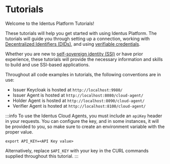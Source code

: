 # Tutorials

Welcome to the Identus Platform Tutorials!

These tutorials will help you get started with using Identus Platform.
The tutorials will guide you through setting up a connection, working with [Decentralized Identifiers (DIDs)](/home/concepts/glossary#decentralized-identifer), and using [verifiable credentials](/home/concepts/glossary#verifiable-credentials).

Whether you are new to [self-sovereign identity (SSI)](/home/concepts/glossary#self-sovereign-identity) or have prior experience, these tutorials will provide the necessary information and skills to build and use SSI-based applications.

Throughout all code examples in tutorials, the following conventions are in use:
* Issuer Keycloak is hosted at `http://localhost:9980/`
* Issuer Agent is hosted at `http://localhost:8080/cloud-agent/`
* Holder Agent is hosted at `http://localhost:8090/cloud-agent/`
* Verifier Agent is hosted at `http://localhost:8100/cloud-agent/`

:::info To use the Identus Cloud Agents, you must include an `apiKey` header in your requests. You can configure the key, and in some instances, it will be provided to you, so make sure to create an environment variable with the proper value.
```shell
export API_KEY=<API Key value>
```
Alternatively, replace `$API_KEY` with your key in the CURL commands supplied throughout this tutorial. :::


